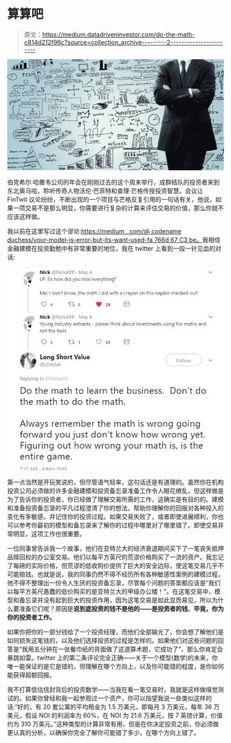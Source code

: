 # 算算吧

> 原文：<https://medium.datadriveninvestor.com/do-the-math-c814d212f96c?source=collection_archive---------2----------------------->

![](img/8b8fd5bbf7e759d680a344d034935081.png)

伯克希尔·哈撒韦公司的年会在刚刚过去的这个周末举行，成群结队的投资者来到东北奥马哈，聆听传奇人物沃伦·巴菲特和查理·芒格传授投资智慧。会议让 FinTwit 议论纷纷，不断出现的一个项目与芒格反复引用的一句话有关，他说，如果一项交易不是那么明显，你需要进行复杂的计算来评估交易的价值，那么你就不应该这样做。

我以前在这里写过这个谬论:[https://medium . com/@ codename duchess/your-model-is-error-but-its-want-used-fa 766d 67 C3 be。](https://medium.com/@codenameduchess/your-model-is-wrong-but-its-still-useful-fa766d67c3be.)我相信金融建模在投资勤勉中有非常重要的地位，我在 twitter 上看到一段一针见血的对话:

![](img/8773cf7f4b222856f0615bbd63742d5d.png)

第一点当然是开玩笑说的，但尽管语气轻率，这句话还是有道理的。虽然你在机构投资公司必须做的许多金融建模和投资备忘录准备工作令人眼花缭乱，但这样做是为了告诉你的投资者，你已经做了理解交易所需的工作，这确实是有目的的。建模和准备投资备忘录的平凡过程澄清了你的想法，帮助你理解你的回报对各种投入的变化有多敏感，并记住你的投资过程。如果交易失败了，或者即使进展顺利，你也可以参考你最初的模型和备忘录来了解你的过程中哪里对了哪里错了。即使交易非常明显，这项工作也很重要。

一位同事曾告诉我一个故事，他们在亚特兰大的经济衰退期间买下了一笔丧失抵押品赎回权的办公室交易。他们以每平方英尺的荒谬价格购买了一流的资产。我忘记了每磅的实际价格，但荒谬的低收购价提供了巨大的安全边际，使这笔交易几乎不可能赔钱。也就是说，我的同事仍然不得不经历所有各种敏感性案例的建模过程，他不得不整理出一份令人生厌的投资备忘录，尽管每个问题的答案都应该是“我们以每平方英尺愚蠢的低价购买的是亚特兰大的甲级办公楼！”。在这笔交易中，模型和备忘录并没有起到巨大的投资作用，因为这笔交易是如此显而易见，所以为什么要准备它们呢？原因是**说到底投资的钱不是他的——是投资者的钱**。**毕竟，你为你的投资者工作。**

如果你把你的一部分钱给了一个投资经理，而他们全部输光了，你会想了解他们是如何损失这笔钱的，以及他们选择投资的过程是怎样的。如果他们对这些问题的回答是“我用五分钟在一张餐巾纸的背面做了这道算术题，它成功了”，那么你肯定会暴跳如雷。twitter 上的第二条评论完全正确——关于一个模型(数学)的未来，你唯一能保证的是它是错的，但理解在哪个方向上，以及你可能错的程度，是你如何能获得超额回报。

我不打算低估信封背后的投资数学——当我在看一笔交易时，我就是这样做嗅觉测试的。如果你曾经和我一起参观过一个资产，你可以指望我说一些类似这样的话:“好的，有 20 套公寓的平均租金为 1.5 万美元，即每月 3 万美元，每年 36 万美元，假设 NOI 的利润率为 60%，在 NOI 为 21.6 万美元，按 7 英镑计算，价值约为 310 万美元。”这种类型的计算非常有用，但是在你决定投资之前，你必须做更认真的分析，以确保你完全了解你可能错了多少，在哪个方向上错了。